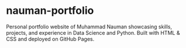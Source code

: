 # nauman-portfolio
Personal portfolio website of Muhammad Nauman showcasing skills, projects, and experience in Data Science and Python.   Built with HTML &amp; CSS and deployed on GitHub Pages.  
